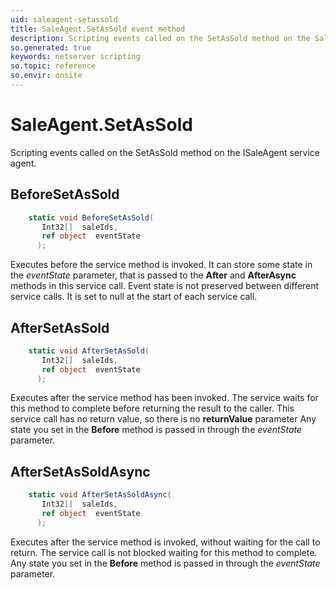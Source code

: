 ```yaml
---
uid: saleagent-setassold
title: SaleAgent.SetAsSold event method
description: Scripting events called on the SetAsSold method on the SaleAgent service agent.
so.generated: true
keywords: netserver scripting
so.topic: reference
so.envir: onsite
---
```

# SaleAgent.SetAsSold

Scripting events called on the <see cref='M:ISaleAgent.SetAsSold'>SetAsSold</see> method on the <see cref='ISaleAgent'>ISaleAgent</see>  service agent.

## BeforeSetAsSold
```cs
    static void BeforeSetAsSold(
       Int32[]  saleIds,
       ref object  eventState
      );
```
Executes before the service method is invoked.
It can store some state in the *eventState* parameter, that is passed to the **After** and **AfterAsync** methods in this service call.
Event state is not preserved between different service calls. It is set to null at the start of each service call.
## AfterSetAsSold
```cs
    static void AfterSetAsSold(
       Int32[]  saleIds,
       ref object  eventState
      );
```
Executes after the service method has been invoked. The service waits for this method to complete before returning the result to the caller.
This service call has no return value, so there is no **returnValue** parameter
Any state you set in the **Before** method is passed in through the *eventState* parameter.
## AfterSetAsSoldAsync
```cs
    static void AfterSetAsSoldAsync(
       Int32[]  saleIds,
       ref object  eventState
      );
```
Executes after the service method is invoked, without waiting for the call to return.
The service call is not blocked waiting for this method to complete.
Any state you set in the **Before** method is passed in through the *eventState* parameter.

